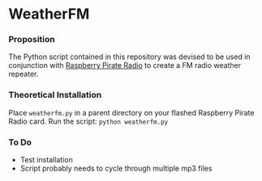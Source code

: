 # WeatherFM

### Proposition

The Python script contained in this repository was devised to be used in conjunction with [Raspberry Pirate Radio](https://makezine.com/projects/raspberry-pirate-radio/) to create a FM radio weather repeater.

### Theoretical Installation

Place ```weatherfm.py``` in a parent directory on your flashed Raspberry Pirate Radio card.
Run the script:
```python weatherfm.py```

### To Do

* Test installation
* Script probably needs to cycle through multiple mp3 files
